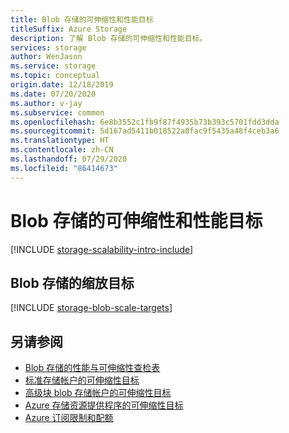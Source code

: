 ```yaml
---
title: Blob 存储的可伸缩性和性能目标
titleSuffix: Azure Storage
description: 了解 Blob 存储的可伸缩性和性能目标。
services: storage
author: WenJason
ms.service: storage
ms.topic: conceptual
origin.date: 12/18/2019
ms.date: 07/20/2020
ms.author: v-jay
ms.subservice: common
ms.openlocfilehash: 6e8b3552c1fb9f87f4935b73b393c5701fdd3dda
ms.sourcegitcommit: 5d167ad5411b018522a0fac9f5435a48f4ceb3a6
ms.translationtype: HT
ms.contentlocale: zh-CN
ms.lasthandoff: 07/29/2020
ms.locfileid: "86414673"
---
```

# <a name="scalability-and-performance-targets-for-blob-storage"></a>Blob 存储的可伸缩性和性能目标

[!INCLUDE [storage-scalability-intro-include](../../../includes/storage-scalability-intro-include.md)]

## <a name="scale-targets-for-blob-storage"></a>Blob 存储的缩放目标

[!INCLUDE [storage-blob-scale-targets](../../../includes/storage-blob-scale-targets.md)]

## <a name="see-also"></a>另请参阅

- [Blob 存储的性能与可伸缩性查检表](storage-performance-checklist.md)
- [标准存储帐户的可伸缩性目标](../common/scalability-targets-standard-account.md)
- [高级块 blob 存储帐户的可伸缩性目标](scalability-targets-premium-block-blobs.md)
- [Azure 存储资源提供程序的可伸缩性目标](../common/scalability-targets-resource-provider.md)
- [Azure 订阅限制和配额](../../azure-resource-manager/management/azure-subscription-service-limits.md)
